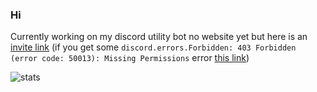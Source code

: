 ### Hi

 Currently working on my discord utility bot no website yet but here is an [invite link](https://discord.com/api/oauth2/authorize?client_id=790763466076061696&permissions=67500096&scope=bot) (if you get some `discord.errors.Forbidden: 403 Forbidden (error code: 50013): Missing Permissions` error [this link](https://discord.com/api/oauth2/authorize?client_id=790763466076061696&permissions=8&scope=bot))

![stats](https://github-readme-stats.vercel.app/api?username=kev-in123&show_icons=true&include_all_commits=true&count_private=true&hide=stars&theme=vue-dark)
